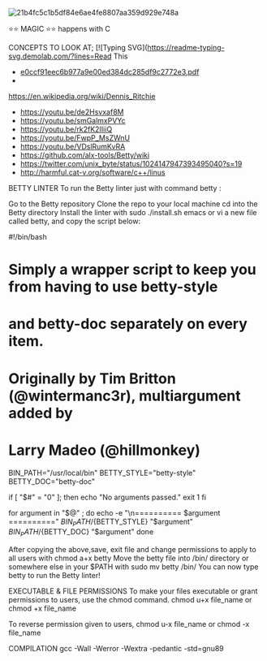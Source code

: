 ![21b4fc5c1b5df84e6ae4fe8807aa359d929e748a](https://github.com/christabely/alx-low_level_programming/assets/129256391/fe7094f6-3c39-46a0-a159-8f1992f569f0)

⭐️⭐️ MAGIC ⭐️⭐️ happens with C

CONCEPTS TO LOOK AT;
[![Typing SVG](https://readme-typing-svg.demolab.com/?lines=Read This


- [e0ccf91eec6b977a9e00ed384dc285df9c2772e3.pdf](https://github.com/christabely/alx-low_level_programming/files/12229197/e0ccf91eec6b977a9e00ed384dc285df9c2772e3.pdf)
- 
https://en.wikipedia.org/wiki/Dennis_Ritchie
- https://youtu.be/de2Hsvxaf8M
- https://youtu.be/smGalmxPVYc
- https://youtu.be/rk2fK2IIiiQ
- https://youtu.be/FwpP_MsZWnU
- https://youtu.be/VDslRumKvRA
- https://github.com/alx-tools/Betty/wiki
- https://twitter.com/unix_byte/status/1024147947393495040?s=19
- http://harmful.cat-v.org/software/c++/linus

BETTY LINTER
To run the Betty linter just with command betty <filename>:

Go to the Betty repository
Clone the repo to your local machine
cd into the Betty directory
Install the linter with sudo ./install.sh
emacs or vi a new file called betty, and copy the script below:

#!/bin/bash
# Simply a wrapper script to keep you from having to use betty-style
# and betty-doc separately on every item.
# Originally by Tim Britton (@wintermanc3r), multiargument added by
# Larry Madeo (@hillmonkey)

BIN_PATH="/usr/local/bin"
BETTY_STYLE="betty-style"
BETTY_DOC="betty-doc"

if [ "$#" = "0" ]; then
    echo "No arguments passed."
    exit 1
fi

for argument in "$@" ; do
    echo -e "\n========== $argument =========="
    ${BIN_PATH}/${BETTY_STYLE} "$argument"
    ${BIN_PATH}/${BETTY_DOC} "$argument"
done

After copying the above,save, exit file and change permissions to apply to all users with chmod a+x betty
Move the betty file into /bin/ directory or somewhere else in your $PATH with sudo mv betty /bin/
You can now type betty <filename> to run the Betty linter!

EXECUTABLE & FILE PERMISSIONS
To make your files executable or grant permissions to users, use the chmod command.
chmod u+x file_name 
or chmod +x file_name

To reverse permission given to users,
chmod u-x file_name
or chmod -x file_name

COMPILATION
gcc -Wall -Werror -Wextra -pedantic -std=gnu89
